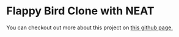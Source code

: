 # Flappy Bird Clone with NEAT

You can checkout out more about this project on
[this github page.](https://greymistcube.github.io/flappy_bird_ai/)

